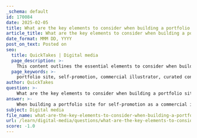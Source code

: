 ```yaml
---
_schema: default
id: 170084
date: 2025-02-05
title: What are the key elements to consider when building a portfolio site for self-promotion?
article_title: What are the key elements to consider when building a portfolio site for self-promotion?
date_format: MMM DD, YYYY
post_on_text: Posted on
seo:
  title: QuickTakes | Digital media
  page_description: >-
    This content outlines the essential elements to consider when building a portfolio site for self-promotion as a commercial illustrator, focusing on curating work, user-friendly design, branding, and effective networking strategies.
  page_keywords: >-
    portfolio site, self-promotion, commercial illustrator, curated content, user-friendly design, mobile-friendly, branding, networking, promotional strategies, illustration community, visual appeal, personal projects, online platforms, art directors, email marketing
author: QuickTakes
question: >-
    What are the key elements to consider when building a portfolio site for self-promotion?
answer: >-
    When building a portfolio site for self-promotion as a commercial illustrator, there are several key elements to consider to ensure it effectively showcases your work and attracts potential clients. Here are the essential components:\n\n### 1. **Selectivity in Content**\n   - **Curate Your Best Work**: Only include your strongest pieces that represent your style and skills. Avoid cluttering your portfolio with every piece you've created; instead, focus on quality over quantity.\n   - **Diverse Categories**: As your body of work grows, categorize your illustrations (e.g., editorial, children's books, advertising, character design). This helps potential clients quickly find relevant examples of your work.\n\n### 2. **Web Portfolio Design**\n   - **User-Friendly Navigation**: Ensure that your site is easy to navigate. Visitors should be able to find your work without confusion.\n   - **Visual Appeal**: Use a clean and visually appealing layout. High-quality images should be prominently displayed, allowing your work to stand out.\n   - **Responsive Design**: Make sure your portfolio is mobile-friendly, as many users will access it from their phones or tablets.\n\n### 3. **Balance Personal and Commercial Work**\n   - **Showcase Your Thinking Process**: Art directors appreciate seeing both your commercial work and personal projects. This balance demonstrates your versatility and creative thinking.\n   - **Include Personal Projects**: Personal work can highlight your unique style and interests, which can be appealing to clients looking for originality.\n\n### 4. **Platform Choice**\n   - **Use Established Platforms**: Consider using platforms like Squarespace, Cargo Collective, or Behance, which offer templates and tools to create professional-looking websites without needing extensive programming skills.\n   - **Social Media Integration**: Leverage social media platforms to promote your portfolio. Sites like Tumblr can help increase visibility through re-sharing, while maintaining a blog can keep your audience engaged.\n\n### 5. **Promotional Collateral**\n   - **Consistent Branding**: Ensure that your portfolio reflects your personal brand. This includes consistent use of colors, fonts, and imagery that align with your artistic voice.\n   - **Regular Updates**: Keep your portfolio current by regularly adding new work and removing outdated pieces. This shows that you are active and evolving as an artist.\n\n### 6. **Networking and Outreach**\n   - **Connect with Art Directors**: Use your portfolio as a tool to reach out to art directors. Building relationships in the industry can lead to more opportunities.\n   - **Engage with the Illustration Community**: Participate in illustration competitions, attend conferences, and connect with other illustrators to expand your network and gain visibility.\n\n### 7. **Promotional Strategies**\n   - **Utilize Email Marketing**: Consider sending out newsletters or promotional emails to keep your audience informed about new work or projects.\n   - **Leverage Online Communities**: Engage with illustration communities online to share your work and gain feedback, which can also lead to new opportunities.\n\nBy focusing on these key elements, you can create a compelling portfolio site that not only showcases your artistic abilities but also enhances your self-promotion efforts in the competitive field of commercial illustration.
subject: Digital media
file_name: what-are-the-key-elements-to-consider-when-building-a-portfolio-site-for-selfpromotion.md
url: /learn/digital-media/questions/what-are-the-key-elements-to-consider-when-building-a-portfolio-site-for-selfpromotion
score: -1.0
---
```


&nbsp;